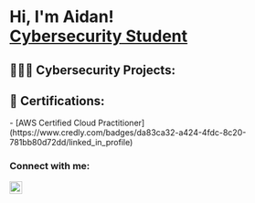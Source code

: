<h1>Hi, I'm Aidan! <br/><a href="https://www.linkedin.com/in/aidanfratcher/">Cybersecurity Student</a>

<h2>👨🏻‍💻 Cybersecurity Projects:</h2>


<h2>🧾 Certifications:</h2>
  - [AWS Certified Cloud Practitioner](https://www.credly.com/badges/da83ca32-a424-4fdc-8c20-781bb80d72dd/linked_in_profile)

<h3>Connect with me: 

[<img align="left" alt="AidanFratcher | LinkedIn" width="22px" src="https://cdn.jsdelivr.net/npm/simple-icons@v3/icons/linkedin.svg" />][linkedin]

[linkedin]: https://linkedin.com/in/aidanfratcher



